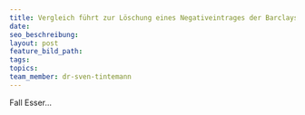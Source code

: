 ```yaml
---
title: Vergleich führt zur Löschung eines Negativeintrages der Barclays Bank
date:
seo_beschreibung:
layout: post
feature_bild_path:
tags:
topics:
team_member: dr-sven-tintemann
---
```


Fall Esser...